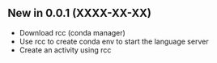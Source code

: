 New in 0.0.1 (XXXX-XX-XX)
-----------------------------

- Download rcc (conda manager)
- Use rcc to create conda env to start the language server
- Create an activity using rcc